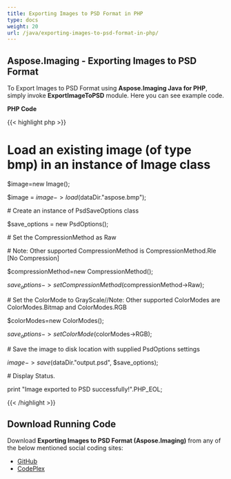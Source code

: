```yaml
---
title: Exporting Images to PSD Format in PHP
type: docs
weight: 20
url: /java/exporting-images-to-psd-format-in-php/
---
```


## **Aspose.Imaging - Exporting Images to PSD Format**
To Export Images to PSD Format using **Aspose.Imaging Java for PHP**, simply invoke **ExportImageToPSD** module. Here you can see example code.

**PHP Code**

{{< highlight php >}}

 # Load an existing image (of type bmp) in an instance of Image class

$image=new Image();

$image = $image->load($dataDir."aspose.bmp");

\# Create an instance of PsdSaveOptions class

$save_options = new PsdOptions();

\# Set the CompressionMethod as Raw

\# Note: Other supported CompressionMethod is CompressionMethod.Rle [No Compression]

$compressionMethod=new CompressionMethod();

$save_options->setCompressionMethod($compressionMethod->Raw);

\# Set the ColorMode to GrayScale//Note: Other supported ColorModes are ColorModes.Bitmap and ColorModes.RGB

$colorModes=new ColorModes();

$save_options->setColorMode($colorModes->RGB);

\# Save the image to disk location with supplied PsdOptions settings

$image->save($dataDir."output.psd", $save_options);

\# Display Status.

print "Image exported to PSD successfully!".PHP_EOL;

{{< /highlight >}}
## **Download Running Code**
Download **Exporting Images to PSD Format (Aspose.Imaging)** from any of the below mentioned social coding sites:

- [GitHub](https://github.com/aspose-imaging/Aspose.Imaging-for-Java/blob/master/Plugins/Aspose_Imaging_Java_for_PHP/src/aspose/imaging/ManagingPhotoshopFormats/ExportImageToPSD.php)
- [CodePlex](https://archive.codeplex.com/?p=asposeimagingjavaphp#src/aspose/imaging/ManagingPhotoshopFormats/ExportImageToPSD.php)
